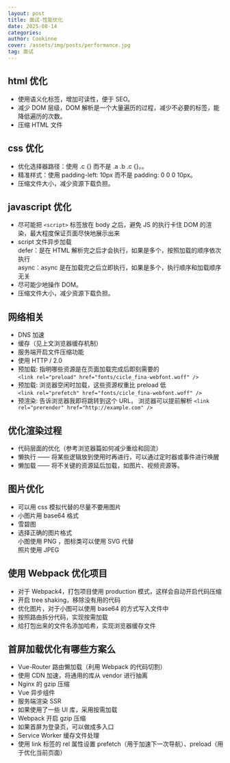 ```yaml
---
layout: post
title: 面试-性能优化
date: 2025-08-14
categories:
author: Cookinne
cover: /assets/img/posts/performance.jpg
tag: 面试
---
```


## html 优化

- 使用语义化标签，增加可读性，便于 SEO。
- 减少 DOM 层级，DOM 解析是一个大量遍历的过程，减少不必要的标签，能降低遍历的次数。
- 压缩 HTML 文件

## css 优化

- 优化选择器路径：使用 .c {} 而不是 .a .b .c {}。。
- 精准样式：使用 padding-left: 10px 而不是 padding: 0 0 0 10px。
- 压缩文件大小，减少资源下载负担。

## javascript 优化

- 尽可能把 `<script>` 标签放在 body 之后，避免 JS 的执行卡住 DOM 的渲染，最大程度保证页面尽快地展示出来
- script 文件异步加载  
  defer：是在 HTML 解析完之后才会执行，如果是多个，按照加载的顺序依次执行  
  async：async 是在加载完之后立即执行，如果是多个，执行顺序和加载顺序无关
- 尽可能少地操作 DOM。
- 压缩文件大小，减少资源下载负担。

## 网络相关

- DNS 加速
- 缓存（见上文浏览器缓存机制）
- 服务端开启文件压缩功能
- 使用 HTTP / 2.0
- 预加载: 指明哪些资源是在页面加载完成后即刻需要的  
   `<link rel="preload" href="fonts/cicle_fina-webfont.woff" />`
- 预加载: 浏览器空闲时加载，这些资源权重比 preload 低  
   `<link rel="prefetch" href="fonts/cicle_fina-webfont.woff" />`
- 预渲染: 告诉浏览器我即将跳转到这个 URL， 浏览器可以提前解析
  `<link rel="prerender" href="http://example.com" />`

## 优化渲染过程

- 代码层面的优化（参考浏览器篇如何减少重绘和回流）
- 懒执行 —— 将某些逻辑放到使用时再进行，可以通过定时器或事件进行唤醒
- 懒加载 —— 将不关键的资源延后加载，如图片、视频资源等。

## 图片优化

- 可以用 css 模拟代替的尽量不要用图片
- 小图片用 base64 格式
- 雪碧图
- 选择正确的图片格式  
  小图使用 PNG ，图标类可以使用 SVG 代替  
  照片使用 JPEG

## 使用 Webpack 优化项目

- 对于 Webpack4，打包项目使用 production 模式，这样会自动开启代码压缩
- 开启 tree shaking，移除没有用的代码
- 优化图片，对于小图可以使用 base64 的方式写入文件中
- 按照路由拆分代码，实现按需加载
- 给打包出来的文件名添加哈希，实现浏览器缓存文件

## 首屏加载优化有哪些方案么

- Vue-Router 路由懒加载（利用 Webpack 的代码切割）
- 使用 CDN 加速，将通用的库从 vendor 进行抽离
- Nginx 的 gzip 压缩
- Vue 异步组件
- 服务端渲染 SSR
- 如果使用了一些 UI 库，采用按需加载
- Webpack 开启 gzip 压缩
- 如果首屏为登录页，可以做成多入口
- Service Worker 缓存文件处理
- 使用 link 标签的 rel 属性设置 prefetch（用于加速下一次导航）、preload（用于优化当前页面）
